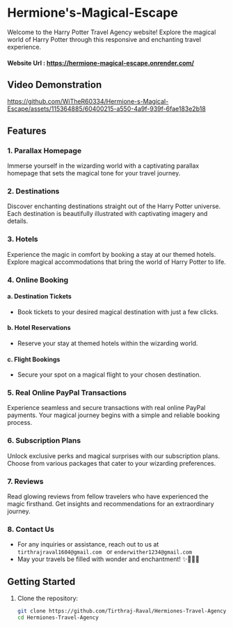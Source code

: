 # Hermione's-Magical-Escape

Welcome to the Harry Potter Travel Agency website! Explore the magical world of Harry Potter through this responsive and enchanting travel experience.

#### Website Url : https://hermione-magical-escape.onrender.com/

## Video Demonstration

https://github.com/WiTheR60334/Hermione-s-Magical-Escape/assets/115364885/60400215-a550-4a9f-939f-6fae183e2b18

## Features

### 1. Parallax Homepage

Immerse yourself in the wizarding world with a captivating parallax homepage that sets the magical tone for your travel journey.

### 2. Destinations

Discover enchanting destinations straight out of the Harry Potter universe. Each destination is beautifully illustrated with captivating imagery and details.

### 3. Hotels

Experience the magic in comfort by booking a stay at our themed hotels. Explore magical accommodations that bring the world of Harry Potter to life.

### 4. Online Booking

#### a. Destination Tickets
   - Book tickets to your desired magical destination with just a few clicks.

#### b. Hotel Reservations
   - Reserve your stay at themed hotels within the wizarding world.

#### c. Flight Bookings
   - Secure your spot on a magical flight to your chosen destination.

### 5. Real Online PayPal Transactions

Experience seamless and secure transactions with real online PayPal payments. Your magical journey begins with a simple and reliable booking process.


### 6. Subscription Plans

Unlock exclusive perks and magical surprises with our subscription plans. Choose from various packages that cater to your wizarding preferences.

### 7. Reviews

Read glowing reviews from fellow travelers who have experienced the magic firsthand. Get insights and recommendations for an extraordinary journey.

### 8. Contact Us

- For any inquiries or assistance, reach out to us at ``tirthrajraval1604@gmail.com `` or ``enderwither1234@gmail.com``
- May your travels be filled with wonder and enchantment! ✨🧙‍♂️🔮


## Getting Started

1. Clone the repository:

   ```bash
   git clone https://github.com/Tirthraj-Raval/Hermiones-Travel-Agency.git
   cd Hermiones-Travel-Agency
